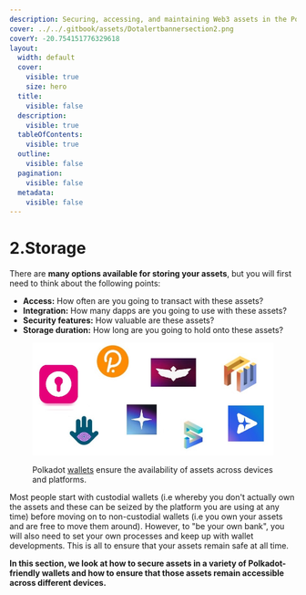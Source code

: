 ```yaml
---
description: Securing, accessing, and maintaining Web3 assets in the Polkadot ecosystem.
cover: ../../.gitbook/assets/Dotalertbannersection2.png
coverY: -20.754151776329618
layout:
  width: default
  cover:
    visible: true
    size: hero
  title:
    visible: false
  description:
    visible: true
  tableOfContents:
    visible: true
  outline:
    visible: false
  pagination:
    visible: false
  metadata:
    visible: false
---
```


# 2.Storage

There are **many options available for storing your assets**, but you will first need to think about the following points:

* **Access:** How often are you going to transact with these assets?
* **Integration:** How many dapps are you going to use with these assets?&#x20;
* **Security features:** How valuable are these assets?
* **Storage duration:** How long are you going to hold onto these assets?

<figure><img src="../../.gitbook/assets/S_Wallets2.jpg" alt="A screenshot of all logos for popular wallets in the Polkadot ecosystem."><figcaption><p>Polkadot <a href="https://wiki.polkadot.network/docs/build-wallets">wallets</a> ensure the availability of assets across devices and platforms.</p></figcaption></figure>

Most people start with custodial wallets (i.e whereby you don't actually own the assets and these can be seized by the platform you are using at any time) before moving on to non-custodial wallets (i.e you own your assets and are free to move them around). However, to "be your own bank", you will also need to set your own processes and keep up with wallet developments. This is all to ensure that your assets remain safe at all time.&#x20;



**In this section, we look at how to secure assets in a variety of Polkadot-friendly wallets and how to ensure that those assets remain accessible across different devices.**&#x20;
